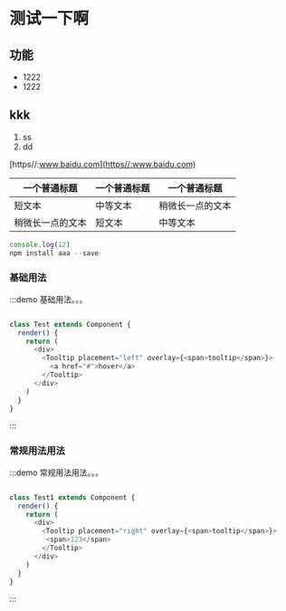 # 测试一下啊

## 功能
  
- 1222
- 1222

## kkk

1. ss
2. dd

[https//:www.baidu.com](https//:www.baidu.com)

| 一个普通标题 | 一个普通标题 | 一个普通标题 |
| ------ | ------ | ------ |
| 短文本 | 中等文本 | 稍微长一点的文本 |
| 稍微长一点的文本 | 短文本 | 中等文本 |


```js
console.log(12)
npm install aaa --save
```


### 基础用法


:::demo 基础用法。。。

```js

class Test extends Component {
  render() {
    return (
      <div>
        <Tooltip placement="left" overlay={<span>tooltip</span>}>
          <a href="#">hover</a>
        </Tooltip>
      </div>
    )
  }
}

```
:::

### 常规用法用法

:::demo 常规用法用法。。。

```js

class Test1 extends Component {
  render() {
    return (
      <div>
        <Tooltip placement="right" overlay={<span>tooltip</span>}>
         <span>123</span>
        </Tooltip>
      </div>
    )
  }
}

```
:::